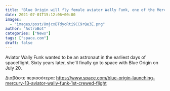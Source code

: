 ```yaml
---
title: "Blue Origin will fly female aviator Wally Funk, one of the Mercury 13, on 1st crewed launch"
date: 2021-07-01T15:12:06+00:00
images:
  - "images/post/8mjcxBTdyoRti9CC9rQe3E.png"
author: "AstroBot"
categories: ["News"]
tags: ["space.com"]
draft: false
---
```


Aviator Wally Funk wanted to be an astronaut in the earliest days of spaceflight. Sixty years later, she'll finally go to space with Blue Origin on July 20. 

Διαβάστε περισσότερα: https://www.space.com/blue-origin-launching-mercury-13-aviator-wally-funk-1st-crewed-flight
